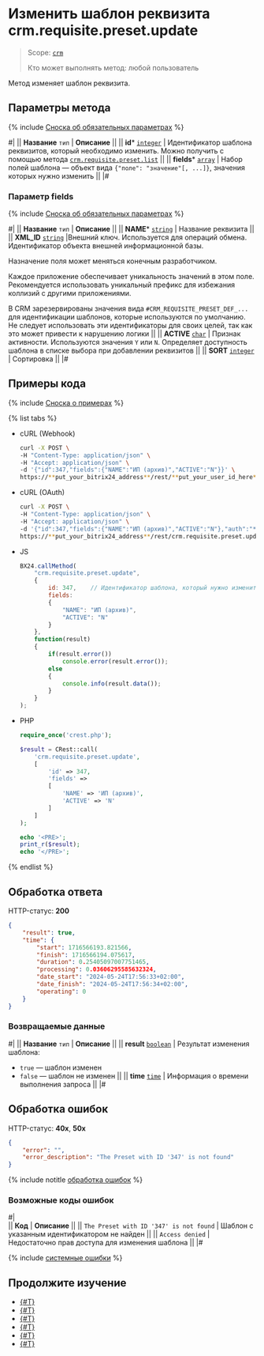 # Изменить шаблон реквизита crm.requisite.preset.update

> Scope: [`crm`](../../../scopes/permissions.md)
>
> Кто может выполнять метод: любой пользователь

Метод изменяет шаблон реквизита.

## Параметры метода

{% include [Сноска об обязательных параметрах](../../../../_includes/required.md) %}

#|
|| **Название**
`тип` | **Описание** ||
|| **id***
[`integer`](../../../data-types.md) | Идентификатор шаблона реквизитов, который необходимо изменить. Можно получить с помощью метода [`crm.requisite.preset.list`](./crm-requisite-preset-list.md) ||
|| **fields***
[`array`](../../../data-types.md) | Набор полей шаблона — объект вида `{"поле": "значение"[, ...]}`, значения которых нужно изменить ||
|#

### Параметр fields

{% include [Сноска об обязательных параметрах](../../../../_includes/required.md) %}

#|
|| **Название**
`тип` | **Описание** ||
|| **NAME***
[`string`](../../../data-types.md) | Название реквизита ||
|| **XML_ID**
[`string`](../../../data-types.md) |Внешний ключ. Используется для операций обмена. Идентификатор объекта внешней информационной базы. 

Назначение поля может меняться конечным разработчиком. 

Каждое приложение обеспечивает уникальность значений в этом поле. Рекомендуется использовать уникальный префикс для избежания коллизий с другими приложениями. 

В CRM зарезервированы значения вида `#CRM_REQUISITE_PRESET_DEF_...` для идентификации шаблонов, которые используются по умолчанию. Не следует использовать эти идентификаторы для своих целей, так как это может привести к нарушению логики ||
|| **ACTIVE**
[`char`](../../../data-types.md) | Признак активности. Используются значения `Y` или `N`. Определяет доступность шаблона в списке выбора при добавлении реквизитов ||
|| **SORT**
[`integer`](../../../data-types.md) | Сортировка ||
|#

## Примеры кода

{% include [Сноска о примерах](../../../../_includes/examples.md) %}

{% list tabs %}

- cURL (Webhook)

    ```bash
    curl -X POST \
    -H "Content-Type: application/json" \
    -H "Accept: application/json" \
    -d '{"id":347,"fields":{"NAME":"ИП (архив)","ACTIVE":"N"}}' \
    https://**put_your_bitrix24_address**/rest/**put_your_user_id_here**/**put_your_webbhook_here**/crm.requisite.preset.update
    ```

- cURL (OAuth) 

    ```bash
    curl -X POST \
    -H "Content-Type: application/json" \
    -H "Accept: application/json" \
    -d '{"id":347,"fields":{"NAME":"ИП (архив)","ACTIVE":"N"},"auth":"**put_access_token_here**"}' \
    https://**put_your_bitrix24_address**/rest/crm.requisite.preset.update
    ```

- JS

    ```js
    BX24.callMethod(
        "crm.requisite.preset.update",
        {
            id: 347,    // Идентификатор шаблона, который нужно изменить.
            fields:
            {
                "NAME": "ИП (архив)",
                "ACTIVE": "N"
            }
        },
        function(result)
        {
            if(result.error())
                console.error(result.error());
            else
            {
                console.info(result.data());
            }
        }
    );
    ```

- PHP

    ```php
    require_once('crest.php');

    $result = CRest::call(
        'crm.requisite.preset.update',
        [
            'id' => 347,
            'fields' =>
            [
                'NAME' => 'ИП (архив)',
                'ACTIVE' => 'N'
            ]
        ]
    );

    echo '<PRE>';
    print_r($result);
    echo '</PRE>';
    ```

{% endlist %}

## Обработка ответа

HTTP-статус: **200**

```json
{
    "result": true,
    "time": {
        "start": 1716566193.821566,
        "finish": 1716566194.075617,
        "duration": 0.25405097007751465,
        "processing": 0.03606295585632324,
        "date_start": "2024-05-24T17:56:33+02:00",
        "date_finish": "2024-05-24T17:56:34+02:00",
        "operating": 0
    }
}
```

### Возвращаемые данные

#|
|| **Название**
`тип` | **Описание** ||
|| **result**
[`boolean`](../../../data-types.md) | Результат изменения шаблона:
- `true` — шаблон изменен
- `false` — шаблон не изменен
||
|| **time**
[`time`](../../../data-types.md) | Информация о времени выполнения запроса ||
|#

## Обработка ошибок

HTTP-статус: **40x**, **50x**

```json
{
    "error": "",
    "error_description": "The Preset with ID '347' is not found"
}
```

{% include notitle [обработка ошибок](../../../../_includes/error-info.md) %}

### Возможные коды ошибок

#|  
|| **Код** | **Описание** ||
|| `The Preset with ID '347' is not found` | Шаблон с указанным идентификатором не найден ||
|| `Access denied` | Недостаточно прав доступа для изменения шаблона ||
|#

{% include [системные ошибки](../../../../_includes/system-errors.md) %}

## Продолжите изучение

- [{#T}](./crm-requisite-preset-add.md)
- [{#T}](./crm-requisite-preset-countries.md)
- [{#T}](./crm-requisite-preset-get.md)
- [{#T}](./crm-requisite-preset-list.md)
- [{#T}](./crm-requisite-preset-delete.md)
- [{#T}](./crm-requisite-preset-fields.md)
